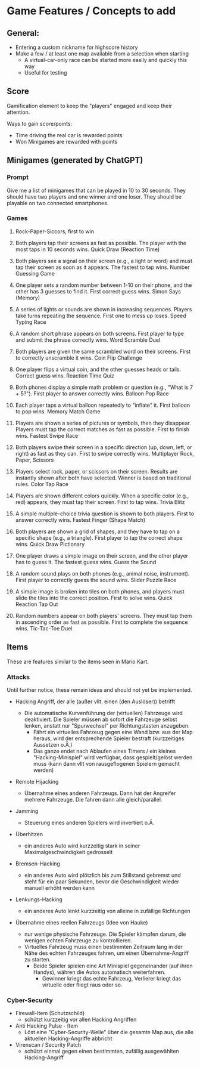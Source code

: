 # Game Features / Concepts to add

## General:

- Entering a custom nickname for highscore history
- Make a few / at least one map available from a selection when starting
	- A virtual-car-only race can be started more easily and quickly this way
	- Useful for testing

## Score

Gamification element to keep the "players" engaged and keep their attention.

Ways to gain score/points:
- Time driving the real car is rewarded points
- Won Minigames are rewarded with points

## Minigames (generated by ChatGPT)

### Prompt

Give me a list of minigames that can be played in 10 to 30 seconds. They should have two players and one winner and one loser. They should be playable on two connected smartphones. 

### Games

1. Rock-Paper-Siccors, first to win

1. Both players tap their screens as fast as possible. The player with the most taps in 10 seconds wins.
Quick Draw (Reaction Time)

1. Both players see a signal on their screen (e.g., a light or word) and must tap their screen as soon as it appears. The fastest to tap wins.
Number Guessing Game

1. One player sets a random number between 1-10 on their phone, and the other has 3 guesses to find it. First correct guess wins.
Simon Says (Memory)

1. A series of lights or sounds are shown in increasing sequences. Players take turns repeating the sequence. First one to mess up loses.
Speed Typing Race

1. A random short phrase appears on both screens. First player to type and submit the phrase correctly wins.
Word Scramble Duel

1. Both players are given the same scrambled word on their screens. First to correctly unscramble it wins.
Coin Flip Challenge

1. One player flips a virtual coin, and the other guesses heads or tails. Correct guess wins.
Reaction Time Quiz

1. Both phones display a simple math problem or question (e.g., "What is 7 + 5?"). First player to answer correctly wins.
Balloon Pop Race

1. Each player taps a virtual balloon repeatedly to "inflate" it. First balloon to pop wins.
Memory Match Game

1. Players are shown a series of pictures or symbols, then they disappear. Players must tap the correct matches as fast as possible. First to finish wins.
Fastest Swipe Race

1. Both players swipe their screen in a specific direction (up, down, left, or right) as fast as they can. First to swipe correctly wins.
Multiplayer Rock, Paper, Scissors

1. Players select rock, paper, or scissors on their screen. Results are instantly shown after both have selected. Winner is based on traditional rules.
Color Tap Race

1. Players are shown different colors quickly. When a specific color (e.g., red) appears, they must tap their screen. First to tap wins.
Trivia Blitz

1. A simple multiple-choice trivia question is shown to both players. First to answer correctly wins.
Fastest Finger (Shape Match)

1. Both players are shown a grid of shapes, and they have to tap on a specific shape (e.g., a triangle). First player to tap the correct shape wins.
Quick Draw Pictionary

1. One player draws a simple image on their screen, and the other player has to guess it. The fastest guess wins.
Guess the Sound

1. A random sound plays on both phones (e.g., animal noise, instrument). First player to correctly guess the sound wins.
Slider Puzzle Race

1. A simple image is broken into tiles on both phones, and players must slide the tiles into the correct position. First to solve wins.
Quick Reaction Tap Out

1. Random numbers appear on both players' screens. They must tap them in ascending order as fast as possible. First to complete the sequence wins.
Tic-Tac-Toe Duel

## Items

These are features similar to the items seen in Mario Kart.

### Attacks

Until further notice, these remain ideas and should not yet be implemented.

- Hacking Angriff, der alle (außer vllt. einen (den Auslöser)) betrifft
	- Die automatische Kurvenführung der (virtuellen) Fahrzeuge wird deaktiviert. Die Spieler müssen ab sofort die Fahrzeuge selbst lenken, anstatt nur "Spurwechsel" per Richtungstasten anzugeben.
		- Fährt ein virtuelles Fahrzeug gegen eine Wand bzw. aus der Map heraus, wird der entsprechende Spieler bestraft (kurzzeitiges Aussetzen o.Ä.)
		- Das ganze endet nach Ablaufen eines Timers / ein kleines "Hacking-Minispiel" wird verfügbar, dass gespielt/gelöst werden muss (kann dann vllt von rausgeflogenen Spielern gemacht werden)

- Remote Hijacking
	- Übernahme eines anderen Fahrzeugs. Dann hat der Angreifer mehrere Fahrzeuge. Die fahren dann alle gleich/parallel.
- Jamming
	- Steuerung eines anderen Spielers wird invertiert o.Ä.

- Überhitzen
	- ein anderes Auto wird kurzzeitig stark in seiner Maximalgeschwindigkeit gedrosselt
- Bremsen-Hacking
	- ein anderes Auto wird plötzlich bis zum Stillstand gebremst und steht für ein paar Sekunden, bevor die Geschwindigkeit wieder manuell erhöht werden kann
- Lenkungs-Hacking
	- ein anderes Auto lenkt kurzzeitig von alleine in zufällige Richtungen

- Übernahme eines reellen Fahrzeugs (Idee von Hauke)
	- nur wenige physische Fahrzeuge. Die Spieler kämpfen darum, die wenigen echten Fahrzeuge zu kontrollieren.
	- Virtuelles Fahrzeug muss einen bestimmten Zeitraum lang in der Nähe des echten Fahrzeuges fahren, um einen Übernahme-Angriff zu starten.
		- Beide Spieler spielen eine Art Minispiel gegeneinander (auf ihren Handys), währen die Autos automatisch weiterfahren.
			- Gewinner kriegt das echte Fahrzeug, Verlierer kriegt das virtuelle oder fliegt raus oder so.

### Cyber-Security

- Firewall-Item (Schutzschild)
	- schützt kurzzeitig vor allen Hacking Angriffen
- Anti Hacking Pulse - Item
	- Löst eine "Cyber-Security-Welle" über die gesamte Map aus, die alle aktuellen Hacking-Angriffe abbricht
- Virenscan / Security Patch
	- schützt einmal gegen einen bestimmten, zufällig ausgewählten Hacking-Angriff